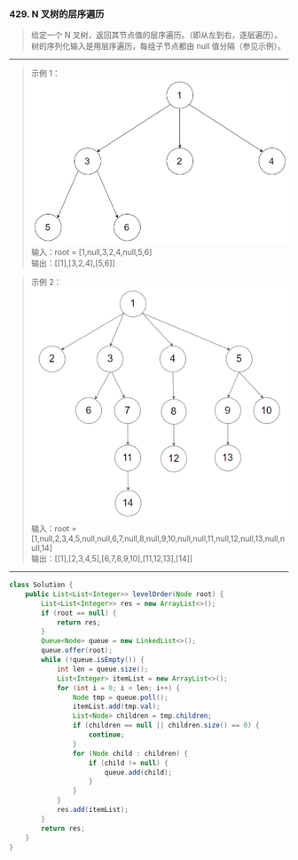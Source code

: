 ### 429. N 叉树的层序遍历

>给定一个 N 叉树，返回其节点值的层序遍历。（即从左到右，逐层遍历）。  
>树的序列化输入是用层序遍历，每组子节点都由 null 值分隔（参见示例）。  
***
>示例 1：  
>![示例1](narytreeexample.png)  
>输入：root = [1,null,3,2,4,null,5,6]  
>输出：[[1],[3,2,4],[5,6]]  

>示例 2：  
>![示例2](narytreeexample2.png)  
>输入：root = [1,null,2,3,4,5,null,null,6,7,null,8,null,9,10,null,null,11,null,12,null,13,null,null,14]  
>输出：[[1],[2,3,4,5],[6,7,8,9,10],[11,12,13],[14]]  
***
```java
class Solution {
    public List<List<Integer>> levelOrder(Node root) {
        List<List<Integer>> res = new ArrayList<>();
        if (root == null) {
            return res;
        }
        Queue<Node> queue = new LinkedList<>();
        queue.offer(root);
        while (!queue.isEmpty()) {
            int len = queue.size();
            List<Integer> itemList = new ArrayList<>();
            for (int i = 0; i < len; i++) {
                Node tmp = queue.poll();
                itemList.add(tmp.val);
                List<Node> children = tmp.children;
                if (children == null || children.size() == 0) {
                    continue;
                }
                for (Node child : children) {
                    if (child != null) {
                        queue.add(child);
                    }
                }
            }
            res.add(itemList);
        }
        return res;
    }
}
```
